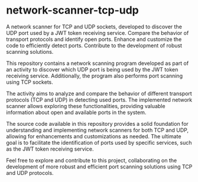 # network-scanner-tcp-udp
A network scanner for TCP and UDP sockets, developed to discover the UDP port used by a JWT token receiving service. Compare the behavior of transport protocols and identify open ports. Enhance and customize the code to efficiently detect ports. Contribute to the development of robust scanning solutions.

This repository contains a network scanning program developed as part of an activity to discover which UDP port is being used by the JWT token receiving service. Additionally, the program also performs port scanning using TCP sockets.

The activity aims to analyze and compare the behavior of different transport protocols (TCP and UDP) in detecting used ports. The implemented network scanner allows exploring these functionalities, providing valuable information about open and available ports in the system.

The source code available in this repository provides a solid foundation for understanding and implementing network scanners for both TCP and UDP, allowing for enhancements and customizations as needed. The ultimate goal is to facilitate the identification of ports used by specific services, such as the JWT token receiving service.

Feel free to explore and contribute to this project, collaborating on the development of more robust and efficient port scanning solutions using TCP and UDP protocols.
